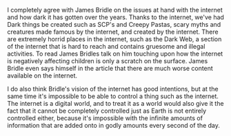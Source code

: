 I completely agree with James Bridle on the issues at hand with the internet and how dark it has gotten over the years. Thanks to the internet, we've had Dark things be created
such as SCP's and Creepy Pastas, scary myths and creatures made famous by the internet, and created by the internet. There are extremely horrid places in the internet, such as the
Dark Web, a section of the internet that is hard to reach and contains gruesome and illegal activities. To read James Bridles talk on him touching upon how the internet is negatively
affecting children is only a scratch on the surface. James Bridle even says himself in the article that there are much worse content available on the internet. 

I do also think Bridle's vision of the internet has good intentions, but at the same time it's impossible to be able to control a thing such as the internet. The internet is a 
digital world,  and to treat it as a world would also give it the fact that it cannot be completely controlled just as Earth is not entirely controlled either, because it's 
impossible with the infinite amounts of information that are added onto in godly amounts every second of the day. 
